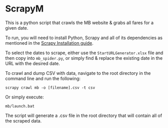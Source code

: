 ScrapyM
=======

This is a python script that crawls the MB website & grabs all fares for a given date.

To run, you will need to install Python, Scrapy and all  of its dependencies as mentioned in the <a href="http://doc.scrapy.org/en/latest/intro/install.html#intro-install">Scrapy Installation guide</a>.

To select the dates to scrape, either use the <code>StartURLGenerator.xlsx</code> file and then copy into <code>mb_spider.py</code>, or simply find & replace the existing date in the URL with the desired date.

To crawl and dump CSV with data, navigate to the root directory in the command line and run the following:

<code>scrapy crawl mb -o [filename].csv -t csv</code>

Or simply execute:

<code>mb/launch.bat</code>

The script will generate a .csv file in the root directory that will contain all of the scraped data.
